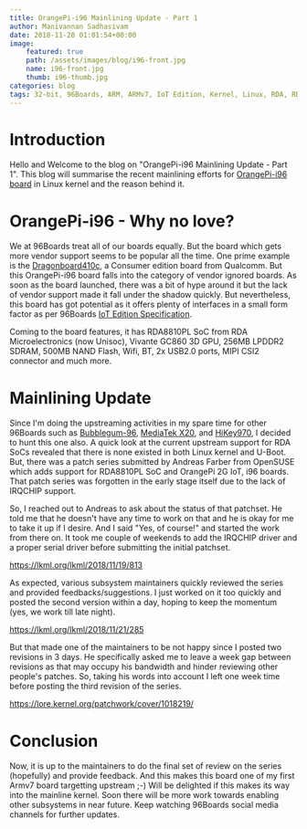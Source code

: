 ```yaml
---
title: OrangePi-i96 Mainlining Update - Part 1
author: Manivannan Sadhasivam
date: 2018-11-28 01:01:54+00:00
image:
    featured: true
    path: /assets/images/blog/i96-front.jpg
    name: i96-front.jpg
    thumb: i96-thumb.jpg
categories: blog
tags: 32-bit, 96Boards, ARM, ARMv7, IoT Edition, Kernel, Linux, RDA, RDA8810PL, UniSoC, OrangePi, OrangePi-i96,  Mainlining, Devicetree, Serial, IRQCHIP, Timer, Clocksource, Interrupts
---
```


# Introduction

Hello and Welcome to the blog on "OrangePi-i96 Mainlining Update - Part 1". This
blog will summarise the recent mainlining efforts for [OrangePi-i96 board](/product/orangepi-i96/) in Linux kernel and the reason behind it.

# OrangePi-i96 - Why no love?

We at 96Boards treat all of our boards equally. But the board which gets
more vendor support seems to be popular all the time. One prime example is
the [Dragonboard410c](/product/dragonboard410c/), a
Consumer edition board from Qualcomm. But this OrangePi-i96 board falls into
the category of vendor ignored boards. As soon as the board launched, there
was a bit of hype around it but the lack of vendor support made it fall under
the shadow quickly. But nevertheless, this board has got potential as it offers
plenty of interfaces in a small form factor as per 96Boards [IoT Edition Specification](https://linaro.co/ie-specification).

Coming to the board features, it has RDA8810PL SoC from RDA Microelectronics (now Unisoc),
Vivante GC860 3D GPU, 256MB LPDDR2 SDRAM, 500MB NAND Flash, Wifi, BT, 2x USB2.0 ports,
MIPI CSI2 connector and much more.

# Mainlining Update

Since I'm doing the upstreaming activities in my spare time for other 96Boards
such as [Bubblegum-96](/product/bubblegum-96/), [MediaTek X20](/product/mediatek-x20/), and [HiKey970](/product/hikey970/),
I decided to hunt this one also. A quick look at the current upstream support
for RDA SoCs revealed that there is none existed in both Linux kernel and U-Boot.
But, there was a patch series submitted by Andreas Farber from OpenSUSE which
adds support for RDA8810PL SoC and OrangePi 2G IoT, i96 boards. That patch series
was forgotten in the early stage itself due to the lack of IRQCHIP support.

So, I reached out to Andreas to ask about the status of that patchset. He told
me that he doesn't have any time to work on that and he is okay for me to take it up
if I desire. And I said "Yes, of course!" and started the work from there on. It took
me couple of weekends to add the IRQCHIP driver and a proper serial driver before
submitting the initial patchset.

https://lkml.org/lkml/2018/11/19/813

As expected, various subsystem maintainers quickly reviewed the series and provided
feedbacks/suggestions. I just worked on it too quickly and posted the second
version within a day, hoping to keep the momentum (yes, we work till late night).

https://lkml.org/lkml/2018/11/21/285

But that made one of the maintainers to be not happy since I posted two revisions in
3 days. He specifically asked me to leave a week gap between revisions as that
may occupy his bandwidth and hinder reviewing other people's patches. So,
taking his words into account I left one week time before posting the third
revision of the series.

https://lore.kernel.org/patchwork/cover/1018219/

# Conclusion

Now, it is up to the maintainers to do the final set of review on the series (hopefully)
and provide feedback. And this makes this board one of my first Armv7 board
targetting upstream ;-) Will be delighted if this makes its way into the mainline
kernel. Soon there will be more work towards enabling other subsystems in near
future. Keep watching 96Boards social media channels for further updates.
